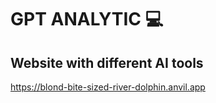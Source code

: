 # GPT ANALYTIC 💻
Website with different AI tools
---------------------------------
https://blond-bite-sized-river-dolphin.anvil.app

